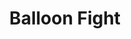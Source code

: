 ---
layout: video
series: Mike and Bootsy
episode: 45
title: Balloon Fight
permalink: /mike-and-bootsy/episode-45
video_info:
  - youtube;YouTube;xDhaLf2-Mu0
release_date: 2016-11-22
platforms:
  - Nintendo Entertainment System
short_platforms:
  - NES
thumbnails:
games:
  - Balloon Fight
current_description: |
  Balloon Fight (programmed by Satoru Iwata) is a fun co-op game released for the NES and now available on the NES Classic. Mike and Bootsy play Balloon Fight and Balloon Trip in this episode!
---